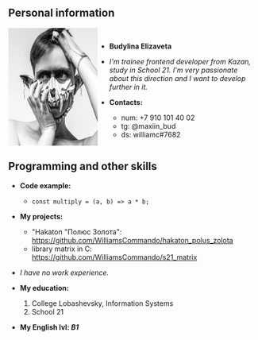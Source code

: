 ## Personal information

<div style="display:flex">
<img src="./avatar.jpeg" alt="avatar" width="180"/>

* __Budylina Elizaveta__

* _I'm trainee frontend developer from Kazan, study in School 21. I'm very passionate about this direction and I want to develop further in it._
* __Contacts:__
    * num: +7 910 101 40 02
    * tg: @maxiin_bud
    * ds: williamc#7682


</div>

## Programming and other skills

* __Code example:__
    * `const multiply = (a, b) => a * b;`

* __My projects:__
    * "Hakaton "Полюс Золота": https://github.com/WilliamsCommando/hakaton_polus_zolota
    * library matrix in C: https://github.com/WilliamsCommando/s21_matrix
* _I have no work experience._

* __My education:__

    1. College Lobashevsky, Information Systems
    2. School 21

* __My English lvl: _B1___
